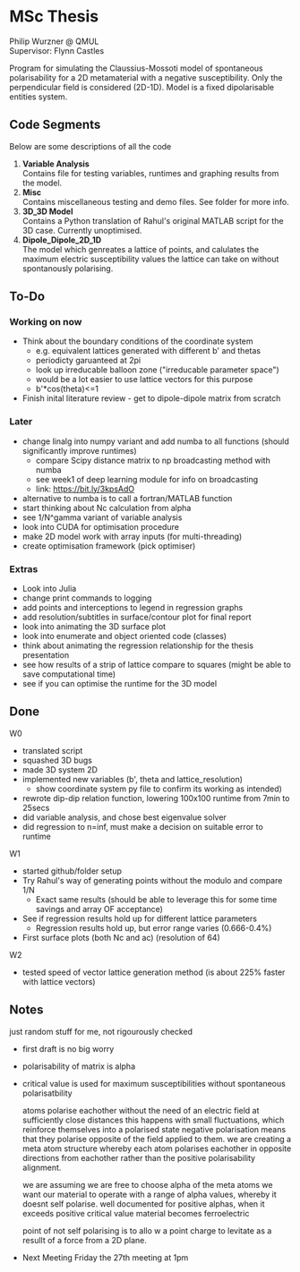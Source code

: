 # MSc Thesis 

Philip Wurzner @ QMUL  
Supervisor: Flynn Castles  

Program for simulating the Claussius-Mossoti model of spontaneous 
polarisability for a 2D metamaterial with a negative susceptibility. Only the
perpendicular field is considered (2D-1D). Model is a  fixed dipolarisable entities system. 

## Code Segments

Below are some descriptions of all the code
1. **Variable Analysis**  
Contains file for testing variables, runtimes and graphing results from the 
model.
2. **Misc**  
Contains miscellaneous testing and demo files. See folder for more info.
3. **3D_3D Model**  
Contains a Python translation of Rahul's original MATLAB script for the 3D case. Currently unoptimised.
4. **Dipole_Dipole_2D_1D**  
The model which genreates a lattice of points, and calulates the maximum 
electric susceptibility values the lattice can take on without spontanously 
polarising.

## To-Do

### Working on now

- Think about the boundary conditions of the coordinate system
  - e.g. equivalent lattices generated with different b' and thetas
  - periodicty garuanteed at 2pi 
  - look up irreducable balloon zone ("irreducable parameter space")
  - would be a lot easier to use lattice vectors for this purpose
  - b'*cos(theta)<=1
- Finish inital literature review - get to dipole-dipole matrix from scratch

### Later

- change linalg into numpy variant and add numba to all functions (should 
significantly improve runtimes)
  + compare Scipy distance matrix to np broadcasting method with numba
  + see week1 of deep learning module for info on broadcasting
  + link: https://bit.ly/3kpsAdO
- alternative to numba is to call a fortran/MATLAB function
- start thinking about Nc calculation from alpha
- see 1/N^gamma variant of variable analysis
- look into CUDA for optimisation procedure
- make 2D model work with array inputs (for multi-threading)
- create optimisation framework (pick optimiser)


### Extras

- Look into Julia
- change print commands to logging
- add points and interceptions to legend in regression graphs
- add resolution/subtitles in surface/contour plot for final report
- look into animating the 3D surface plot
- look into enumerate and object oriented code (classes)
- think about animating the regression relationship for the thesis presentation
- see how results of a strip of lattice compare to squares (might be able to save computational time)
- see if you can optimise the runtime for the 3D model


## Done

W0
- translated script
- squashed 3D bugs
- made 3D system 2D
- implemented new variables (b', theta and lattice_resolution) 
   + show coordinate system py file to confirm its working as intended)
- rewrote dip-dip relation function, lowering 100x100 runtime from 7min to 25secs
- did variable analysis, and chose best eigenvalue solver
- did regression to n=inf, must make a decision on suitable error to runtime  

W1
- started github/folder setup
- Try Rahul's way of generating points without the modulo and compare 1/N
  - Exact same results (should be able to leverage this for some time savings
    and array OF acceptance) 
- See if regression results hold up for different lattice parameters
  - Regression results hold up, but error range varies (0.666-0.4%)
- First surface plots (both Nc and ac) (resolution of 64)
 
W2
- tested speed of vector lattice generation method (is about 225% faster with lattice vectors)

## Notes 

just random stuff for me, not rigourously checked

- first draft is no big worry
- polarisability of matrix is alpha
- critical value is used for maximum susceptibilities without spontaneous polarisatbility 
  
  atoms polarise eachother without the need of an electric field at sufficiently close distances
  this happens with small fluctuations, which reinforce themselves into a polarised state
  negative polarisation means that they polarise opposite of the field applied to them. 
  we are creating a meta atom structure whereby each atom polarises eachother 
  in opposite directions from eachother rather than the positive polarisability alignment.
  
  we are assuming we are free to choose alpha of the meta atoms
  we want our material to operate with a range of alpha values, 
  whereby it doesnt self polarise. well documented for positive alphas, 
  when it exceeds positive critical value material becomes ferroelectric
  
  point of not self polarising is to allo
  w a point charge to levitate as a resullt
  of a force from a 2D plane. 
  
- Next Meeting Friday the 27th meeting at 1pm